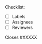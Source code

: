 Checklist:

<!-- Please follow this checklist and put an x in each of the boxes, like this: [x]. -->

- [ ] Labels
- [ ] Assignees
- [ ] Reviewers

<!--If your pull request closes a GitHub issue, replace the XXXXX below with the issue number. -->

Closes #XXXXX
